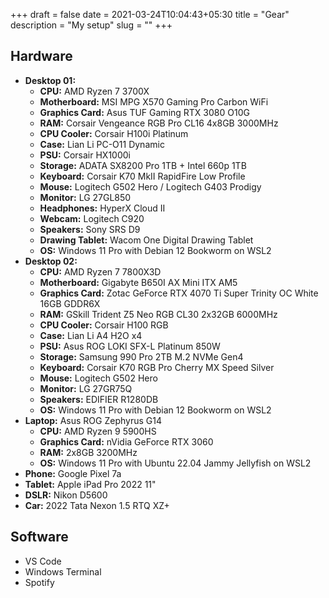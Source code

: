 +++ 
draft = false
date = 2021-03-24T10:04:43+05:30
title = "Gear"
description = "My setup"
slug = "" 
+++

## Hardware

- **Desktop 01:**
  - **CPU:** AMD Ryzen 7 3700X
  - **Motherboard:** MSI MPG X570 Gaming Pro Carbon WiFi
  - **Graphics Card:** Asus TUF Gaming RTX 3080 O10G
  - **RAM:** Corsair Vengeance RGB Pro CL16 4x8GB 3000MHz
  - **CPU Cooler:** Corsair H100i Platinum
  - **Case:** Lian Li PC-O11 Dynamic
  - **PSU:** Corsair HX1000i
  - **Storage:** ADATA SX8200 Pro 1TB + Intel 660p 1TB
  - **Keyboard:** Corsair K70 MkII RapidFire Low Profile
  - **Mouse:** Logitech G502 Hero / Logitech G403 Prodigy
  - **Monitor:** LG 27GL850
  - **Headphones:** HyperX Cloud II
  - **Webcam:** Logitech C920
  - **Speakers:** Sony SRS D9
  - **Drawing Tablet:** Wacom One Digital Drawing Tablet
  - **OS:** Windows 11 Pro with Debian 12 Bookworm on WSL2
- **Desktop 02:**
  - **CPU:** AMD Ryzen 7 7800X3D
  - **Motherboard:** Gigabyte B650I AX Mini ITX AM5
  - **Graphics Card:** Zotac GeForce RTX 4070 Ti Super Trinity OC White 16GB GDDR6X
  - **RAM:** GSkill Trident Z5 Neo RGB CL30 2x32GB 6000MHz
  - **CPU Cooler:** Corsair H100 RGB
  - **Case:** Lian Li A4 H2O x4
  - **PSU:** Asus ROG LOKI SFX-L Platinum 850W
  - **Storage:** Samsung 990 Pro 2TB M.2 NVMe Gen4
  - **Keyboard:** Corsair K70 RGB Pro Cherry MX Speed Silver
  - **Mouse:** Logitech G502 Hero
  - **Monitor:** LG 27GR75Q  
  - **Speakers:** EDIFIER R1280DB
  - **OS:** Windows 11 Pro with Debian 12 Bookworm on WSL2
- **Laptop:** Asus ROG Zephyrus G14
  - **CPU:** AMD Ryzen 9 5900HS
  - **Graphics Card:** nVidia GeForce RTX 3060
  - **RAM:** 2x8GB 3200MHz
  - **OS:** Windows 11 Pro with Ubuntu 22.04 Jammy Jellyfish on WSL2
- **Phone:** Google Pixel 7a
- **Tablet:** Apple iPad Pro 2022 11"
- **DSLR:** Nikon D5600
- **Car:** 2022 Tata Nexon 1.5 RTQ XZ+

## Software

- VS Code
- Windows Terminal
- Spotify
